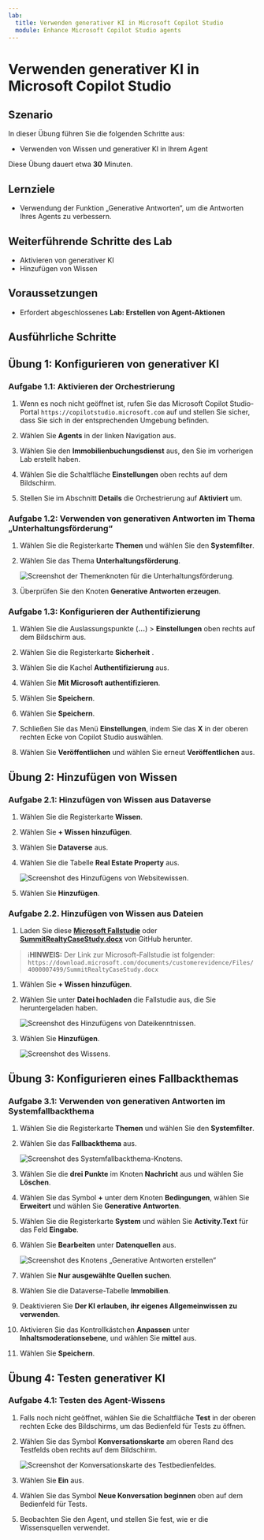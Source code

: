 ```yaml
---
lab:
  title: Verwenden generativer KI in Microsoft Copilot Studio
  module: Enhance Microsoft Copilot Studio agents
---
```


# Verwenden generativer KI in Microsoft Copilot Studio

## Szenario

In dieser Übung führen Sie die folgenden Schritte aus:

- Verwenden von Wissen und generativer KI in Ihrem Agent

Diese Übung dauert etwa **30** Minuten.

## Lernziele

- Verwendung der Funktion „Generative Antworten“, um die Antworten Ihres Agents zu verbessern.

## Weiterführende Schritte des Lab

- Aktivieren von generativer KI
- Hinzufügen von Wissen
  
## Voraussetzungen

- Erfordert abgeschlossenes **Lab: Erstellen von Agent-Aktionen**

## Ausführliche Schritte

## Übung 1: Konfigurieren von generativer KI

### Aufgabe 1.1: Aktivieren der Orchestrierung

1. Wenn es noch nicht geöffnet ist, rufen Sie das Microsoft Copilot Studio-Portal `https://copilotstudio.microsoft.com` auf und stellen Sie sicher, dass Sie sich in der entsprechenden Umgebung befinden.

1. Wählen Sie **Agents** in der linken Navigation aus.

1. Wählen Sie den **Immobilienbuchungsdienst** aus, den Sie im vorherigen Lab erstellt haben.

1. Wählen Sie die Schaltfläche **Einstellungen** oben rechts auf dem Bildschirm.

1. Stellen Sie im Abschnitt **Details** die Orchestrierung auf **Aktiviert** um.

### Aufgabe 1.2: Verwenden von generativen Antworten im Thema „Unterhaltungsförderung“

1. Wählen Sie die Registerkarte **Themen** und wählen Sie den **Systemfilter**.

1. Wählen Sie das Thema **Unterhaltungsförderung**.

    ![Screenshot der Themenknoten für die Unterhaltungsförderung.](../media/conversational-boosting-topic-original.png)

1. Überprüfen Sie den Knoten **Generative Antworten erzeugen**.

### Aufgabe 1.3: Konfigurieren der Authentifizierung

1. Wählen Sie die Auslassungspunkte (**...**) > **Einstellungen** oben rechts auf dem Bildschirm aus.

1. Wählen Sie die Registerkarte **Sicherheit** .

1. Wählen Sie die Kachel **Authentifizierung** aus.

1. Wählen Sie **Mit Microsoft authentifizieren**.

1. Wählen Sie **Speichern**.

1. Wählen Sie **Speichern**.

1. Schließen Sie das Menü **Einstellungen**, indem Sie das **X** in der oberen rechten Ecke von Copilot Studio auswählen.

1. Wählen Sie **Veröffentlichen** und wählen Sie erneut **Veröffentlichen** aus.

## Übung 2: Hinzufügen von Wissen

### Aufgabe 2.1: Hinzufügen von Wissen aus Dataverse

1. Wählen Sie die Registerkarte **Wissen**.

1. Wählen Sie **+ Wissen hinzufügen**.

1. Wählen Sie **Dataverse** aus.

1. Wählen Sie die Tabelle **Real Estate Property** aus.

    ![Screenshot des Hinzufügens von Websitewissen.](../media/add-dataverse-knowedge-step1.png)

1. Wählen Sie **Hinzufügen**.

### Aufgabe 2.2. Hinzufügen von Wissen aus Dateien

1. Laden Sie diese [**Microsoft Fallstudie**](https://download.microsoft.com/documents/customerevidence/Files/4000007499/SummitRealtyCaseStudy.docx) oder [**SummitRealtyCaseStudy.docx**](../../Allfiles/SummitRealtyCaseStudy.docx) von GitHub herunter.

> ℹ️**HINWEIS:** Der Link zur Microsoft-Fallstudie ist folgender: `https://download.microsoft.com/documents/customerevidence/Files/4000007499/SummitRealtyCaseStudy.docx`

1. Wählen Sie **+ Wissen hinzufügen**.

1. Wählen Sie unter **Datei hochladen** die Fallstudie aus, die Sie heruntergeladen haben.

    ![Screenshot des Hinzufügens von Dateikenntnissen.](../media/add-file-knowledge.png)

1. Wählen Sie **Hinzufügen**.

    ![Screenshot des Wissens.](../media/knowledge-added.png)

## Übung 3: Konfigurieren eines Fallbackthemas

### Aufgabe 3.1: Verwenden von generativen Antworten im Systemfallbackthema

1. Wählen Sie die Registerkarte **Themen** und wählen Sie den **Systemfilter**.

1. Wählen Sie das **Fallbackthema** aus.

    ![Screenshot des Systemfallbackthema-Knotens.](../media/fallback-topic-original.png)

1. Wählen Sie die **drei Punkte** im Knoten **Nachricht** aus und wählen Sie **Löschen**.

1. Wählen Sie das Symbol **+** unter dem Knoten **Bedingungen**, wählen Sie **Erweitert** und wählen Sie **Generative Antworten**.

1. Wählen Sie die Registerkarte **System** und wählen Sie **Activity.Text** für das Feld **Eingabe**.

1. Wählen Sie **Bearbeiten** unter **Datenquellen** aus.

    ![Screenshot des Knotens „Generative Antworten erstellen“](../media/fallback-topic-answers-2.png)

1. Wählen Sie **Nur ausgewählte Quellen suchen**.

1. Wählen Sie die Dataverse-Tabelle **Immobilien**.

1. Deaktivieren Sie **Der KI erlauben, ihr eigenes Allgemeinwissen zu verwenden**.

1. Aktivieren Sie das Kontrollkästchen **Anpassen** unter **Inhaltsmoderationsebene**, und wählen Sie **mittel** aus.

1. Wählen Sie **Speichern**.

## Übung 4: Testen generativer KI

### Aufgabe 4.1: Testen des Agent-Wissens

1. Falls noch nicht geöffnet, wählen Sie die Schaltfläche **Test** in der oberen rechten Ecke des Bildschirms, um das Bedienfeld für Tests zu öffnen.

1. Wählen Sie das Symbol **Konversationskarte** am oberen Rand des Testfelds oben rechts auf dem Bildschirm.

    ![Screenshot der Konversationskarte des Testbedienfeldes.](../media/test-pane-conversation-map.png)

1. Wählen Sie **Ein** aus.

1. Wählen Sie das Symbol **Neue Konversation beginnen** oben auf dem Bedienfeld für Tests.

1. Beobachten Sie den Agent, und stellen Sie fest, wie er die Wissensquellen verwendet.
